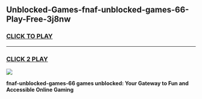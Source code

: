 
## Unblocked-Games-fnaf-unblocked-games-66-Play-Free-3j8nw
<h3>
<a href="https://premium76.site?title=fnaf-unblocked-games-66&ref=18A">CLICK TO PLAY</a></h3>
<hr>

<h3>
<a href="https://premium76.site?title=fnaf-unblocked-games-66&ref=18A">CLICK 2 PLAY</a>
  
</h3>

<a href="https://premium76.site?title=fnaf-unblocked-games-66&ref=18A"><img src="https://clearcache.store/games.png"></a>


**fnaf-unblocked-games-66 games unblocked: Your Gateway to Fun and Accessible Online Gaming**
